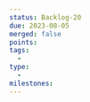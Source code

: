 ```yaml
---
status: Backlog-20
due: 2023-08-05
merged: false
points:
tags:
  - 
type:
  - 
milestones:
---
```


